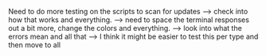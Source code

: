 Need to do more testing on the scripts to scan for updates
--> check into how that works and everything. 
--> need to space the terminal responses out a bit more, change the colors and everything. 
--> look into what the errors mean and all that
--> I think it might be easier to test this per type and then move to all
